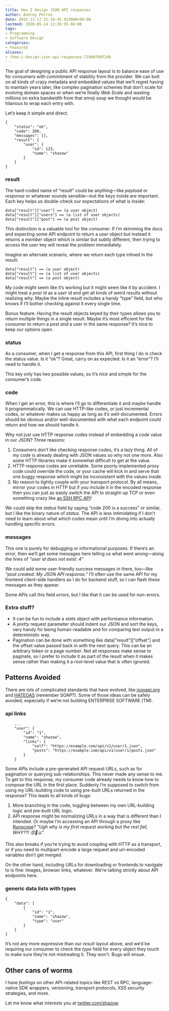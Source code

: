 ```yaml
---
title: How I design JSON API responses
author: Andrey Petrov
date: 2015-11-17 21:34:42.923000+00:00
lastmod: 2020-05-14 12:26:55-04:00
tags:
- Programming
- Software Design
categories:
- Featured
aliases:
- /how-i-design-json-api-responses-71900f00f2db
---
```

The goal of designing a public API response layout is to balance ease of use for consumers with commitment of stability from the provider. We can bolt on all kinds of crazy metadata and embedded values that we’ll regret having to maintain years later, like complex pagination schemes that don’t scale for evolving domain spaces or when we’re finally _Web Scale_ and wasting millions on extra bandwidth from that emoji soup we thought would be hilarious to wrap each entry with.

Let’s keep it simple and direct.

```
{
    "status": "ok",
    "code": 200,
    "messages": [],
    "result": {
        "user": {
            "id": 123,
            "name": "shazow"
        }
    }
}
```


### result

The hard-coded name of “result” could be anything—like _payload_ or _response_ or whatever sounds sensible—but the keys inside are important. Each key helps us double-check our expectations of what is inside:

```
data["result"]["user"] == (a user object)
data["result"]["users"] == (a list of user objects)
data["result"]["post"] == (a post object)
```


This distinction is a valuable tool for the consumer. If I’m skimming the docs and expecting some API endpoint to return a _user_ object but instead it returns a _member_ object which is similar but subtly different, then trying to access the _user_ key will reveal the problem immediately.

Imagine an alternate scenario, where we return each type inlined in the result:

```
data["result"] == (a user object)
data["result"] == (a list of user objects)
data["result"] == (a post object)
```


My code might seem like it’s working but it might seem like it by accident. I might treat a _post_ id as a _user_ id and get all kinds of weird results without realizing why. Maybe the inline result includes a handy “type” field, but who knows if I’ll bother checking against it every single time.

Bonus feature: Having the result objects keyed by their types allows you to return multiple things in a single result. Maybe it’s most efficient for the consumer to return a post _and_ a user in the same response? It’s nice to keep our options open.

### status

As a consumer, when I get a response from this API, first thing I do is check the status value. Is it “ok”? Great, carry on as expected. Is it an “error”? I’ll need to handle it.

This key only has two possible values, so it’s nice and simple for the consumer’s code.

### code

When I get an error, this is where I’ll go to differentiate it and maybe handle it programmatically. We can use HTTP-like codes, or just incremental codes, or whatever makes us happy as long as it’s well-documented. Errors should be obvious and/or well-documented with what each endpoint could return and how we should handle it.

Why not just use HTTP response codes instead of embedding a _code_ value in our JSON? Three reasons:

1.  Consumers don’t like checking response codes, it’s a lazy thing. All of my code is already dealing with JSON values so why not one more. Also some HTTP libraries make it somewhat difficult to get at the value.
2.  HTTP response codes are unreliable. Some poorly-implemented proxy code could override the code, or your cache will kick in and serve that one buggy response which might be inconsistent with the values inside.
3.  No reason to tightly couple with your transport protocol. By all means, mirror your codes in HTTP but if you include it in the encoded response then you can just as easily switch the API to straight-up TCP or even something crazy like [an SSH RPC API](https://medium.com/@shazow/ssh-how-does-it-even-9e43586e4ffc)!

We could skip the _status_ field by saying “code 200 is a success” or similar, but I like the binary nature of _status._ The API is less intimidating if I don’t need to learn about what which codes mean until I’m diving into actually handling specific errors.

### messages

This one is purely for debugging or informational purposes. If there’s an error, then we’ll get some messages here telling us what went wrong—along the lines of _“user id does not exist: 4”_

We could add some user-friendly success messages in there, too—like _“post created: My JSON API response.”_ I’ll often use the same API for my frontend client-side handlers as I do for backend stuff, so I can flash these messages as they appear.

Some APIs call this field _errors_, but I like that it can be used for non-errors.

### Extra stuff?

*   It can be fun to include a _stats_ object with performance information.
*   A _pretty_ request parameter should indent our JSON and sort the keys, very handy for being human-readable and for comparing test output in a deterministic way.
*   Pagination can be done with something like data[“result”][“offset”] and the offset value passed back in with the next query. This can be an arbitrary token or a page number. Not all responses make sense to paginate, so I prefer to include it as part of the result when it makes sense rather than making it a root-level value that is often ignored.

## Patterns Avoided

There are lots of complicated standards that have evolved, like [jsonapi.org](http://jsonapi.org) and [HATEOAS](https://en.wikipedia.org/wiki/HATEOAS) (remember SOAP?). Some of those ideas can be safely avoided, especially if we’re not building ENTERPRISE SOFTWARE (TM).

### api links

```
    ...
    "user": {
        "id": "1",
        "name": "shazow",
        "links": {
            "self": "https://example.com/api/v1/user/1.json",
            "posts": "https://example.com/api/v1/user/1/posts.json"
        }
    }
```


Some APIs include a pre-generated API request URLs, such as for pagination or querying sub-relationships. This never made any sense to me. To get to this response, my consumer code already needs to know how to compose the URL in the first place. Suddenly I’m supposed to switch from using my URL-building code to using pre-built URLs returned in the response? This leads to all kinds of bugs:

1.  More branching in the code, toggling between my own URL-building logic and pre-built URL logic.
2.  API response might be normalizing URLs in a way that is different than I intended. Or maybe I’m accessing an API through a proxy like [Runscope](https://www.runscope.com)? _“Ugh why is my first request working but the rest fail, WHY??! 😡🐚♨️”_

This also breaks if you’re trying to avoid coupling with HTTP as a transport, or if you need to multipart-encode a large request and url-encoded variables don’t get merged.

On the other hand, including URLs for downloading or frontends to navigate to is fine: Images, browser links, whatever. We’re talking strictly about API endpoints here.

### generic data lists with types

```
{
    "data": [
        {
            "id": "1",
            "name": "shazow",
            "type": "user"
        }
    ]
}
```


It’s not any more expressive than our _result_ layout above, and we’d be requiring our consumer to check the _type_ field for every object they touch to make sure they’re not mistreating it. They won’t. Bugs will ensue.

## Other cans of worms

I have _feelings_ on other API-related topics like REST vs RPC, language-native SDK wrappers, versioning, transport protocols, XSS security strategies, and more.

Let me know what interests you at [twitter.com/shazow](https://twitter.com/shazow).
